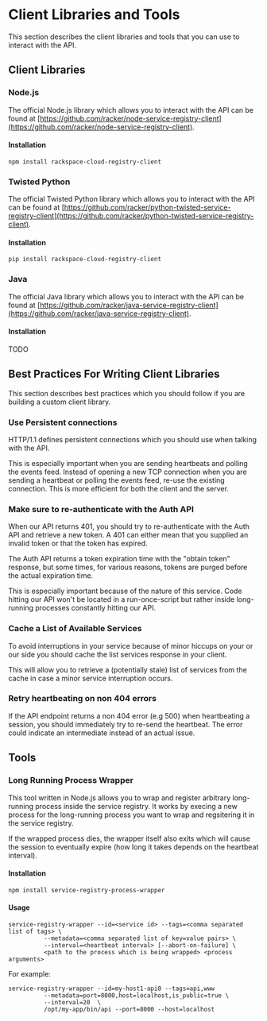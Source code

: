 # Client Libraries and Tools

This section describes the client libraries and tools that you can use to
interact with the API.

## Client Libraries

### Node.js

The official Node.js library which allows you to interact with the API can
be found at [https://github.com/racker/node-service-registry-client](https://github.com/racker/node-service-registry-client).

#### Installation

```shell
npm install rackspace-cloud-registry-client
```

### Twisted Python

The official Twisted Python library which allows you to interact with the
API can be found at [https://github.com/racker/python-twisted-service-registry-client](https://github.com/racker/python-twisted-service-registry-client).

#### Installation

```shell
pip install rackspace-cloud-registry-client
```

### Java

The official Java library which allows you to interact with the API can be
found at [https://github.com/racker/java-service-registry-client](https://github.com/racker/java-service-registry-client).

#### Installation

TODO

## Best Practices For Writing Client Libraries

This section describes best practices which you should follow if you are
building a custom client library.

### Use Persistent connections

HTTP/1.1 defines persistent connections which you should use when talking with
the API.

This is especially important when you are sending heartbeats and polling the
events feed. Instead of opening a new TCP connection when you are sending a
heartbeat or polling the events feed, re-use the existing connection. This is
more efficient for both the client and the server.

### Make sure to re-authenticate with the Auth API

When our API returns 401, you should try to re-authenticate with the Auth API
and retrieve a new token. A 401 can either mean that you supplied an invalid
token or that the token has expired.

The Auth API returns a token expiration time with the "obtain token" response,
but some times, for various reasons, tokens are purged before the actual
expiration time.

This is especially important because of the nature of this service. Code
hitting our API won't be located in a run-once-script but rather inside
long-running processes constantly hitting our API.

### Cache a List of Available Services

To avoid interruptions in your service because of minor hiccups on your or our
side you should cache the list services response in your client.

This will allow you to retrieve a (potentially stale) list of services from the
cache in case a minor service interruption occurs.

### Retry heartbeating on non 404 errors

If the API endpoint returns a non 404 error (e.g 500) when heartbeating a
session, you should immediately try to re-send the heartbeat. The error could
indicate an intermediate instead of an actual issue.

## Tools

### Long Running Process Wrapper

This tool written in Node.js allows you to wrap and register arbitrary
long-running process inside the service registry. It works by execing a new
process for the long-running process you want to wrap and regsitering it in the
service registry.

If the wrapped process dies, the wrapper itself also exits which will cause
the session to eventually expire (how long it takes depends on the heartbeat
interval).

#### Installation

```shell
npm install service-registry-process-wrapper
```

#### Usage

```shell
service-registry-wrapper --id=<service id> --tags=<comma separated list of tags> \
          --metadata=<comma separated list of key=value pairs> \
          --interval=<heartbeat interval> [--abort-on-failure] \
          <path to the process which is being wrapped> <process arguments>
```

For example:

```shell
service-registry-wrapper --id=my-host1-api0 --tags=api,www
          --metadata=port=8000,host=localhost,is_public=true \
          --interval=20  \
          /opt/my-app/bin/api --port=8000 --host=localhost
```
